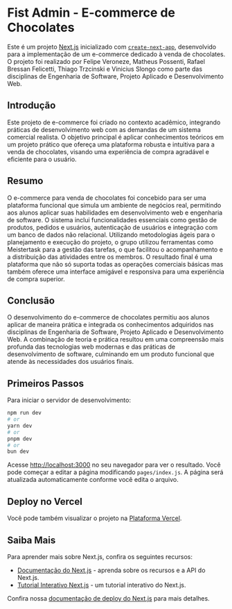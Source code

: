 # Fist Admin - E-commerce de Chocolates

Este é um projeto [Next.js](https://nextjs.org/) inicializado com [`create-next-app`](https://github.com/vercel/next.js/tree/canary/packages/create-next-app), desenvolvido para a implementação de um e-commerce dedicado à venda de chocolates. O projeto foi realizado por Felipe Veroneze, Matheus Possenti, Rafael Bressan Felicetti, Thiago Trzcinski e Vinicius Slongo como parte das disciplinas de Engenharia de Software, Projeto Aplicado e Desenvolvimento Web.

## Introdução

Este projeto de e-commerce foi criado no contexto acadêmico, integrando práticas de desenvolvimento web com as demandas de um sistema comercial realista. O objetivo principal é aplicar conhecimentos teóricos em um projeto prático que ofereça uma plataforma robusta e intuitiva para a venda de chocolates, visando uma experiência de compra agradável e eficiente para o usuário.

## Resumo

O e-commerce para venda de chocolates foi concebido para ser uma plataforma funcional que simula um ambiente de negócios real, permitindo aos alunos aplicar suas habilidades em desenvolvimento web e engenharia de software. O sistema inclui funcionalidades essenciais como gestão de produtos, pedidos e usuários, autenticação de usuários e integração com um banco de dados não relacional. Utilizando metodologias ágeis para o planejamento e execução do projeto, o grupo utilizou ferramentas como Meistertask para a gestão das tarefas, o que facilitou o acompanhamento e a distribuição das atividades entre os membros. O resultado final é uma plataforma que não só suporta todas as operações comerciais básicas mas também oferece uma interface amigável e responsiva para uma experiência de compra superior.

## Conclusão

O desenvolvimento do e-commerce de chocolates permitiu aos alunos aplicar de maneira prática e integrada os conhecimentos adquiridos nas disciplinas de Engenharia de Software, Projeto Aplicado e Desenvolvimento Web. A combinação de teoria e prática resultou em uma compreensão mais profunda das tecnologias web modernas e das práticas de desenvolvimento de software, culminando em um produto funcional que atende às necessidades dos usuários finais.

## Primeiros Passos

Para iniciar o servidor de desenvolvimento:

```bash
npm run dev
# or
yarn dev
# or
pnpm dev
# or
bun dev
```

Acesse [http://localhost:3000](http://localhost:3000) no seu navegador para ver o resultado. Você pode começar a editar a página modificando `pages/index.js`. A página será atualizada automaticamente conforme você edita o arquivo.

## Deploy no Vercel

Você pode também visualizar o projeto na [Plataforma Vercel](https://fist-front.vercel.app/).

## Saiba Mais

Para aprender mais sobre Next.js, confira os seguintes recursos:

- [Documentação do Next.js](https://nextjs.org/docs) - aprenda sobre os recursos e a API do Next.js.
- [Tutorial Interativo Next.js](https://nextjs.org/learn) - um tutorial interativo do Next.js.

Confira nossa [documentação de deploy do Next.js](https://nextjs.org/docs/deployment) para mais detalhes.
